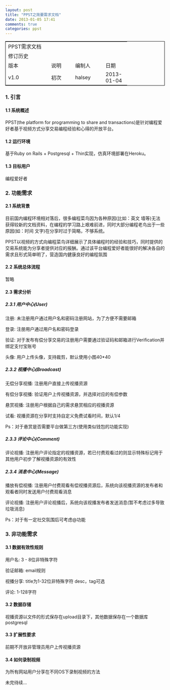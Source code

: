 ```yaml
---
layout: post
title: "PPST之简要需求文档"
date: 2013-01-05 17:41
comments: true
categories: ppst 
---
```

<table style="border:1px solid black;">
<tr>
<td width="120px">PPST需求文档</td>
</tr>
<tr>
<td width="100px">修订历史</td>
</tr>
<tr>
<td width="60px">版本</td> <td width="60px">说明</td> <td width="80px">编制人</td><td width="60px">日期</td>
</tr>
<tr>
<td>v1.0</td><td>初次</td><td>halsey</td><td>2013-01-04</td>
</tr>
</table>    

### 1. 引言

#### 1.1 系统概述

PPST(the platform for programming to share and transactions)是针对编程爱好者基于视频方式分享交易编程经验和心得的开放平台。

#### 1.2 运行环境

基于Ruby on Rails + Postgresql + Thin实现，仿真环境部署在Heroku。

#### 1.3 目标用户

编程爱好者

### 2. 功能需求

#### 2.1 系统背景

目前国内编程环境相对落后，很多编程菜鸟因为各种原因(比如：英文 墙等)无法获得较新的文档资料，在编程的学习路上艰难前进，同时大部分编程老鸟出于一些原因(如：时间 文字)在分享时过于简略，不够系统。

PPST以视频的方式向编程菜鸟详细展示了具体编程时的经验和技巧，同时提供的交易系统能为分享者提供对应的报酬。通过该平台编程爱好者能很好的解决各自的需求且形式简单明了，营造国内健康良好的编程氛围

#### 2.2 系统总体流程

暂略

#### 2.3 需求分析

##### 2.3.1 用户中心(User)

注册: 未注册用户通过用户名和密码注册网站，为了方便不需要邮箱

登录: 注册用户通过用户名和密码登录

验证: 对于发布有偿分享交易的注册用户需要通过验证码和邮箱进行Verification并绑定支付宝账号

头像: 用户上传头像，支持裁剪，默认使用小图40\*40 

##### 2.3.2 视播中心(Broadcast)

无偿分享视播: 注册用户直接上传视播资源

有偿分享视播: 验证用户上传视播资源，并选择对应的有偿参数

悬赏视播: 注册用户根据自己的需求悬赏相应的视播资源

试看: 视播资源在分享时支持自定义免费试看时间，默认1/4

Ps：对于悬赏是否需要平台做第三方(使用类似钱包的功能实现)

##### 2.3.3 评论中心(Comment)

评论视播: 注册用户评论指定的视播资源，若已付费观看过的则显示特殊标记用于其他用户初步了解视播资源的有效性

##### 2.3.4 消息中心(Message)

播放有偿视播: 注册用户付费观看有偿视播资源后，系统向该视播资源的发布者和观看者同时发送用户付费观看消息

评论视播: 注册用户评论视播后，系统向该视播发布者发送消息(暂不考虑过多导致垃圾消息)
	
Ps：对于有一定社交氛围后可考虑@功能

### 3. 非功能需求

#### 3.1 数据有效性规则

用户名: 3 - 8位非特殊字符

验证邮箱: email规则

视播分享: title为1-32位非特殊字符 desc，tag可选

评论: 1-128字符

#### 3.2 数据存储

视播资源以文件的形式保存在upload目录下，其他数据保存在一个数据库postgresql

#### 3.3 扩展性要求

前期不开放非管理员用户上传视播资源

#### 3.4 如何录制视频

为所有网站用户分享在不同OS下录制视频的方法



未完待续…

